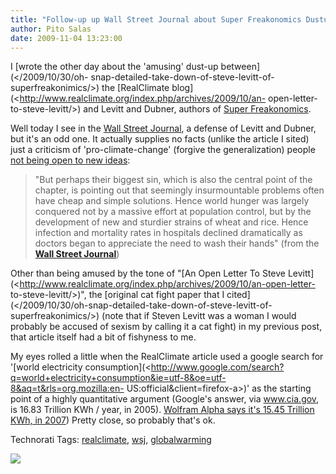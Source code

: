 ```yaml
---
title: "Follow-up up Wall Street Journal about Super Freakonomics Dustup"
author: Pito Salas
date: 2009-11-04 13:23:00
---
```



I [wrote the other day about the 'amusing' dust-up between](</2009/10/30/oh-
snap-detailed-take-down-of-steve-levitt-of-superfreakonimics/>) the
[RealClimate blog](<http://www.realclimate.org/index.php/archives/2009/10/an-
open-letter-to-steve-levitt/>) and Levitt and Dubner, authors of [Super
Freakonomics](<http://superfreakonomicsbook.com/>).

Well today I see in the [Wall Street
Journal](<http://online.wsj.com/article/SB10001424052748704335904574495643459234318.html?mod=rss_most_emailed_week>),
a defense of Levitt and Dubner, but it's an odd one. It actually supplies no
facts (unlike the article I sited) just a criticism of 'pro-climate-change'
(forgive the generalization) people [not being open to new
ideas](<http://online.wsj.com/article/SB10001424052748704335904574495643459234318.html?mod=rss_most_emailed_week>):

> "But perhaps their biggest sin, which is also the central point of the
> chapter, is pointing out that seemingly insurmountable problems often have
> cheap and simple solutions. Hence world hunger was largely conquered not by
> a massive effort at population control, but by the development of new and
> sturdier strains of wheat and rice. Hence infection and mortality rates in
> hospitals declined dramatically as doctors began to appreciate the need to
> wash their hands" (from the [**Wall Street
> Journal**](<http://online.wsj.com/article/SB10001424052748704335904574495643459234318.html?mod=rss_most_emailed_week>))

Other than being amused by the tone of "[An Open Letter To Steve
Levitt](<http://www.realclimate.org/index.php/archives/2009/10/an-open-letter-
to-steve-levitt/>)", the [original cat fight paper that I
cited](</2009/10/30/oh-snap-detailed-take-down-of-steve-levitt-of-
superfreakonimics/>) (note that if Steven Levitt was a woman I would probably
be accused of sexism by calling it a cat fight) in my previous post, that
article itself had a bit of fishyness to me.

My eyes rolled a little when the RealClimate article used a google search for
'[world electricity
consumption](<http://www.google.com/search?q=world+electricity+consumption&ie=utf-8&oe=utf-8&aq=t&rls=org.mozilla:en-
US:official&client=firefox-a>)' as the starting point of a highly quantitative
argument (Google's answer, via www.cia.gov, is 16.83 Trillion KWh / year, in
2005). [Wolfram Alpha says it's 15.45 Trillion KWh, in
2007](<http://www.wolframalpha.com/input/?i=world+electricity+consumption>))
Pretty close, so probably that's ok.

Technorati Tags: [realclimate](<http://technorati.com/tag/realclimate>),
[wsj](<http://technorati.com/tag/wsj>),
[globalwarming](<http://technorati.com/tag/globalwarming>)

![](https://i0.wp.com/img.zemanta.com/pixy.gif?w=584)


